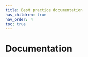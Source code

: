 ```yaml
---
title: Best practice documentation
has_children: true
nav_order: 4
toc: true
---
```


# Documentation
